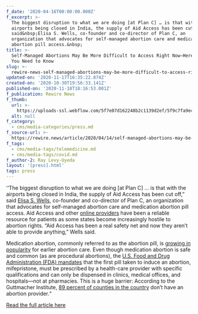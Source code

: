 ```yaml
---
f_date: '2020-04-16T00:00:00.000Z'
f_excerpt: >-
  The biggest disruption to what we are doing [at Plan C] … is that with the
  airports being closed in India, the supply of Aid Access has been cut off,”
  said&nbsp;Elisa S. Wells, co-founder and co-director of Plan C, an
  organization that advocates for self-managed abortion care and medication
  abortion pill access.&nbsp;
title: >-
  Self-Managed Abortions May Be More Difficult to Access Right Now—Here’s What
  You Need to Know
slug: >-
  rewire-news-self-managed-abortions-may-be-more-difficult-to-access-right-now-heres-what-you-need-to-know
updated-on: '2020-11-17T16:35:22.874Z'
created-on: '2020-10-30T19:56:33.141Z'
published-on: '2020-11-18T18:16:53.001Z'
f_publication: Rewire News
f_thumb:
  url: >-
    https://uploads-ssl.webflow.com/5f7e07d162248b2c1139d2ef/5f9c7fa9e4578a3ea31ff743_pill_1-740x525-1.jpg
  alt: null
f_category:
  - cms/media-categories/press.md
f_source-url: >-
  https://rewire.news/article/2020/04/14/self-managed-abortions-may-be-more-difficult-to-access-right-now-heres-what-you-need-to-know/
f_tags:
  - cms/media-tags/telemedicine.md
  - cms/media-tags/covid.md
f_author-2: Ray Levy-Uyeda
layout: '[press].html'
tags: press
---
```


‘‘The biggest disruption to what we are doing \[at Plan C\] … is that with the airports being closed in India, the supply of Aid Access has been cut off,” said [Elisa S. Wells](https://rewire.news/author/elisa-wells/), co-founder and co-director of Plan C, an organization that advocates for self-managed abortion care and medication abortion pill access. Aid Access and other [online providers](https://plancpills.org/reportcard) have been a reliable resource for patients as some states become increasingly hostile to abortion rights. “Aid Access has been a real safety net and now they aren’t able to provide anything,” Wells said.

Medication abortion, commonly referred to as the abortion pill, is [growing in popularity](https://www.guttmacher.org/evidence-you-can-use/medication-abortion) for earlier abortion care. Even though medication abortion is safe and common (as are procedural abortions), the [U.S. Food and Drug Administration (FDA) mandates](https://www.fda.gov/drugs/postmarket-drug-safety-information-patients-and-providers/mifeprex-mifepristone-information) that the first pill taken to induce an abortion, mifepristone, must be prescribed by a health-care provider with specific qualifications and can only be dispensed in clinics, medical offices, and hospitals—not at pharmacies. This is a huge barrier: According to the Guttmacher Institute, [89 percent of counties in the country](https://data.guttmacher.org/states/table?state=US&topics=58&dataset=data) don’t have an abortion provider.“

[Read the full article here](https://rewire.news/article/2020/04/14/self-managed-abortions-may-be-more-difficult-to-access-right-now-heres-what-you-need-to-know/)
